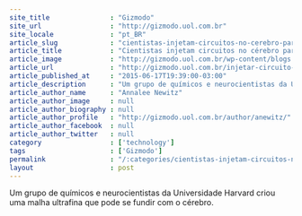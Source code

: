 ```yaml
---
site_title               : "Gizmodo"
site_url                 : "http://gizmodo.uol.com.br"
site_locale              : "pt_BR"
article_slug             : "cientistas-injetam-circuitos-no-cerebro-para-monitora-lo-e-estimula-lo"
article_title            : "Cientistas injetam circuitos no cérebro para monitorá-lo e estimulá-lo"
article_image            : "http://gizmodo.uol.com.br/wp-content/blogs.dir/8/files/2015/06/Malha-eletronica-para-cerebro-1.jpg"
article_url              : "http://gizmodo.uol.com.br/injetar-circuito-no-cerebro/"
article_published_at     : "2015-06-17T19:39:00-03:00"
article_description      : "Um grupo de químicos e neurocientistas da Universidade Harvard criou uma malha ultrafina que pode se fundir com o cérebro."
article_author_name      : "Annalee Newitz"
article_author_image     : null
article_author_biography : null
article_author_profile   : "http://gizmodo.uol.com.br/author/anewitz/"
article_author_facebook  : null
article_author_twitter   : null
category                 : ['technology']
tags                     : ['Gizmodo']
permalink                : "/:categories/cientistas-injetam-circuitos-no-cerebro-para-monitora-lo-e-estimula-lo/"
layout                   : post
---
```


Um grupo de químicos e neurocientistas da Universidade Harvard criou uma malha ultrafina que pode se fundir com o cérebro.
